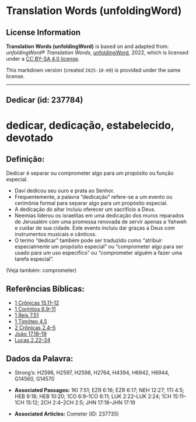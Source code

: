 # Translation Words (unfoldingWord)

## License Information

**Translation Words (unfoldingWord)** is based on and adapted from: _unfoldingWord® Translation Words_, [unfoldingWord](https://unfoldingword.org/utw), 2022, which is licensed under a [CC BY-SA 4.0 license](https://creativecommons.org/licenses/by-sa/4.0/legalcode.en).

This markdown version (created `2025-10-09`) is provided under the same license.



--------------------------------

## Dedicar (id: 237784)

dedicar, dedicação, estabelecido, devotado
==========================================

Definição:
----------

Dedicar é separar ou comprometer algo para um propósito ou função especial.

* Davi dedicou seu ouro e prata ao Senhor.
* Frequentemente, a palavra “dedicação” refere\-se a um evento ou cerimônia formal para separar algo para um propósito especial.
* A dedicação do altar incluiu oferecer um sacrifício a Deus.
* Neemias liderou os israelitas em uma dedicação dos muros reparados de Jerusalém com uma promessa renovada de servir apenas a Yahweh e cuidar de sua cidade. Este evento incluiu dar graças a Deus com instrumentos musicais e cânticos.
* O termo “dedicar” também pode ser traduzido como “atribuir especialmente um propósito especial” ou “comprometer algo para ser usado para um uso específico” ou “comprometer alguém a fazer uma tarefa especial”.

(Veja também: comprometer)

Referências Bíblicas:
---------------------

* [1 Crônicas 15\.11–12](https://ref.ly/1Chr15:11-1Chr15:12)
* [1 Coríntios 6\.9–11](https://ref.ly/1Cor6:9-1Cor6:11)
* [1 Reis 7\.51](https://ref.ly/1Kgs7:51)
* [1 Timóteo 4\.5](https://ref.ly/1Tim4:5)
* [2 Crônicas 2\.4–5](https://ref.ly/2Chr2:4-2Chr2:5)
* [João 17\.18–19](https://ref.ly/John17:18-John17:19)
* [Lucas 2\.22–24](https://ref.ly/Luke2:22-Luke2:24)

Dados da Palavra:
-----------------

* Strong’s: H2596, H2597, H2598, H2764, H4394, H6942, H6944, G14560, G14570

* **Associated Passages:** 1KI 7:51; EZR 6:16; EZR 6:17; NEH 12:27; 1TI 4:5; HEB 9:18; HEB 10:20; 1CO 6:9–1CO 6:11; LUK 2:22–LUK 2:24; 1CH 15:11–1CH 15:12; 2CH 2:4–2CH 2:5; JHN 17:18–JHN 17:19
* **Associated Articles:** Cometer (ID: 237735)

